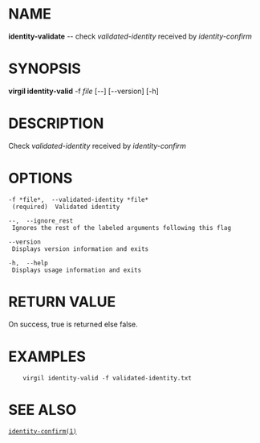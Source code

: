 NAME
====

**identity-validate** -- check *validated-identity* received by
*identity-confirm*

SYNOPSIS
========

**virgil identity-valid** -f *file* \[--\] \[--version\] \[-h\]

DESCRIPTION
===========

Check *validated-identity* received by *identity-confirm*

OPTIONS
=======

    -f *file*,  --validated-identity *file*
     (required)  Validated identity

    --,  --ignore_rest
     Ignores the rest of the labeled arguments following this flag

    --version
     Displays version information and exits

    -h,  --help
     Displays usage information and exits

RETURN VALUE
============

On success, true is returned else false.

EXAMPLES
========

        virgil identity-valid -f validated-identity.txt

SEE ALSO
========

[`identity-confirm(1)`](../markdown/identity-confirm.1.md)
